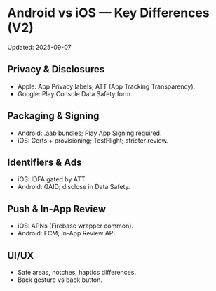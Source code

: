 # Android vs iOS — Key Differences (V2)

Updated: 2025-09-07

## Privacy & Disclosures

-    Apple: App Privacy labels; ATT (App Tracking Transparency).
-    Google: Play Console Data Safety form.

## Packaging & Signing

-    Android: .aab bundles; Play App Signing required.
-    iOS: Certs + provisioning; TestFlight; stricter review.

## Identifiers & Ads

-    iOS: IDFA gated by ATT.
-    Android: GAID; disclose in Data Safety.

## Push & In-App Review

-    iOS: APNs (Firebase wrapper common).
-    Android: FCM; In-App Review API.

## UI/UX

-    Safe areas, notches, haptics differences.
-    Back gesture vs back button.
